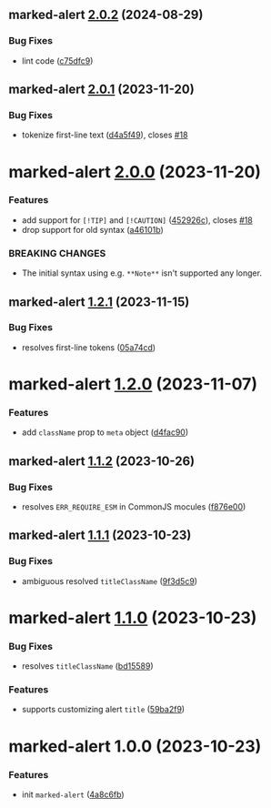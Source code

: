 ## marked-alert [2.0.2](https://github.com/bent10/marked-extensions/compare/marked-alert@2.0.1...marked-alert@2.0.2) (2024-08-29)


### Bug Fixes

* lint code ([c75dfc9](https://github.com/bent10/marked-extensions/commit/c75dfc94eb2fc61d258d2e36caf20d4a91e06a16))

## marked-alert [2.0.1](https://github.com/bent10/marked-extensions/compare/marked-alert@2.0.0...marked-alert@2.0.1) (2023-11-20)


### Bug Fixes

* tokenize first-line text ([d4a5f49](https://github.com/bent10/marked-extensions/commit/d4a5f4990abe3ea339148f4619067973f1edab9b)), closes [#18](https://github.com/bent10/marked-extensions/issues/18)

# marked-alert [2.0.0](https://github.com/bent10/marked-extensions/compare/marked-alert@1.2.1...marked-alert@2.0.0) (2023-11-20)


### Features

* add support for `[!TIP]` and `[!CAUTION]` ([452926c](https://github.com/bent10/marked-extensions/commit/452926c396cfea9369dff878d3296751f64d96c4)), closes [#18](https://github.com/bent10/marked-extensions/issues/18)
* drop support for old syntax ([a46101b](https://github.com/bent10/marked-extensions/commit/a46101b161558dad96a9d2df067f84455fe72062))


### BREAKING CHANGES

* The initial syntax using e.g. `**Note**` isn't supported any longer.

## marked-alert [1.2.1](https://github.com/bent10/marked-extensions/compare/marked-alert@1.2.0...marked-alert@1.2.1) (2023-11-15)


### Bug Fixes

* resolves first-line tokens ([05a74cd](https://github.com/bent10/marked-extensions/commit/05a74cde1b082599e64fe6cdcd7f666a95b38cc2))

# marked-alert [1.2.0](https://github.com/bent10/marked-extensions/compare/marked-alert@1.1.2...marked-alert@1.2.0) (2023-11-07)


### Features

* add `className` prop to `meta` object ([d4fac90](https://github.com/bent10/marked-extensions/commit/d4fac900681374e458d5efcf7fe3d127775447a1))

## marked-alert [1.1.2](https://github.com/bent10/marked-extensions/compare/marked-alert@1.1.1...marked-alert@1.1.2) (2023-10-26)


### Bug Fixes

* resolves `ERR_REQUIRE_ESM` in CommonJS mocules ([f876e00](https://github.com/bent10/marked-extensions/commit/f876e00dcd08969cf1489b7fc23c29a7e2e67d96))

## marked-alert [1.1.1](https://github.com/bent10/marked-extensions/compare/marked-alert@1.1.0...marked-alert@1.1.1) (2023-10-23)


### Bug Fixes

* ambiguous resolved `titleClassName` ([9f3d5c9](https://github.com/bent10/marked-extensions/commit/9f3d5c927a130eaa964d3edd73f9f47d4df00012))

# marked-alert [1.1.0](https://github.com/bent10/marked-extensions/compare/marked-alert@1.0.0...marked-alert@1.1.0) (2023-10-23)


### Bug Fixes

* resolves `titleClassName` ([bd15589](https://github.com/bent10/marked-extensions/commit/bd15589e6b134a7181db09ce41185c4297d11528))


### Features

* supports customizing alert `title` ([59ba2f9](https://github.com/bent10/marked-extensions/commit/59ba2f978a86504c2f5828266ea64a39b4936085))

# marked-alert 1.0.0 (2023-10-23)


### Features

* init `marked-alert` ([4a8c6fb](https://github.com/bent10/marked-extensions/commit/4a8c6fb4454360237546e240b6670c5bf54965ba))
